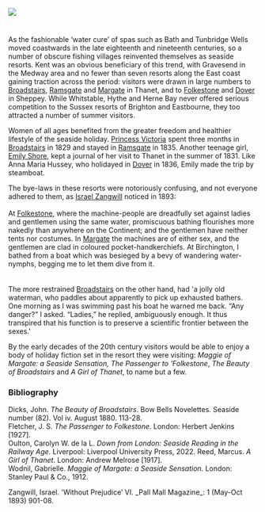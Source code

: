 <a href="https://juncture-digital.org"><img src="https://juncture-digital.org/images/ve-button.png"/></a>
<param author="Professor Carolyn Oulton" banner="/images/banners/19c.jpg" layout="vtl" title="Seaside resorts" ve-config/>

<param aliases="Gravesend" eid="Q676689" ve-entity/>
<param aliases="Sheppey" eid="Q1500299" ve-entity/>
<param aliases="Tunbridge Wells" eid="Q665489" ve-entity/>
<param aliases="Whitstable" eid="Q964785" ve-entity/>
<param aliases="Herne Bay" eid="Q929286" ve-entity/>

#

As the fashionable ‘water cure’ of spas such as Bath and Tunbridge Wells moved coastwards in the late eighteenth and nineteenth centuries, so a number of obscure fishing villages reinvented themselves as seaside resorts. Kent was an obvious beneficiary of this trend, with Gravesend in the Medway area and no fewer than seven resorts along the East coast gaining traction across the period: visitors were drawn in large numbers to [Broadstairs](/dickens/broadstairs-19th-century), [Ramsgate](/19c/19c-ramsgate) and [Margate](/19c/19c-margate) in Thanet, and to [Folkestone](/19c/19c-folkestone) and [Dover](/19c/19c-dover) in Sheppey. While Whitstable, Hythe and Herne Bay never offered serious competition to the Sussex resorts of Brighton and Eastbourne, they too attracted a number of summer visitors.
<param ve-image-v2 manifest="https://iiif.juncture-digital.org/gh:kent-map/images/19c/Margatefromtheparade.jpg/manifest.json">

Women of all ages benefited from the greater freedom and healthier lifestyle of the seaside holiday. [Princess Victoria](/19c/19c-victoria-biography) spent three months in [Broadstairs](/dickens/broadstairs-19th-century) in 1829 and stayed in [Ramsgate](/19c/19c-ramsgate) in 1835. Another teenage girl, [Emily Shore](/19c/19c-shore-biography), kept a journal of her visit to Thanet in the summer of 1831. Like Anna Maria Hussey, who holidayed in [Dover](/19c/19c-dover) in 1836, Emily made the trip by steamboat.
<param ve-image-v2 manifest="https://iiif.juncture-digital.org/wc:Queen_Victoria_as_a_young_woman%2C_by_F.W._Wilkin_Wellcome_L0012031.jpg/manifest.json">

The bye-laws in these resorts were notoriously confusing, and not everyone adhered to them, as [Israel Zangwill](/19c/19c-zangwill-biography) noticed in 1893:
<br/><br/>
 At [Folkestone](/19c/19c-folkestone), where the machine-people are dreadfully set against ladies and gentlemen using the same water, promiscuous bathing flourishes more nakedly than anywhere on the Continent; and the gentlemen have neither tents nor costumes. In [Margate](/19c/19c-margate) the machines are of either sex, and the gentlemen are clad in coloured pocket-handkerchiefs. At Birchington, I bathed from a boat which was  besieged by a bevy of wandering water-nymphs, begging me to let them dive from it.
<br/><br/>  
The more restrained [Broadstairs](/dickens/broadstairs-19th-century) on the other hand, had 'a jolly old waterman, who paddles about apparently to pick up exhausted bathers. One morning as I was swimming past his boat he warned me back. “Any danger?” I asked. “Ladies,” he replied, ambiguously enough. It thus transpired that his function is to preserve a scientific frontier between the sexes.'
<param ve-image-v2 manifest="https://iiif.juncture-digital.org/wc:Venus%27s_bathing%2C_a_woman_swimming_in_the_sea_at_Margate._Wellcome_L0017752.jpg/manifest.json">

By the early decades of the 20th century visitors would be able to enjoy a body of holiday fiction set in the resort they were visiting: _Maggie of Margate: a Seaside Sensation,_ _The Passenger to 'Folkestone_, _The Beauty of Broadstairs_ and _A Girl of Thanet_, to name but a few.
<param ve-image-v2 manifest="https://iiif.juncture-digital.org/wc:Westcliff-on-Sea._%28NBY_439605%29.jpg/manifest.json">

### Bibliography

Dicks, John. _The Beauty of Broadstairs_. Bow Bells Novelettes. Seaside number (82). Vol iv. August 1880. 113-28.   
Fletcher, J. S. _The Passenger to Folkestone_. London: Herbert Jenkins [1927].   
Oulton, Carolyn W. de la L. _Down from London: Seaside Reading in the Railway Age._ Liverpool: Liverpool University Press, 2022.
Reed, Marcus. _A Girl of Thanet_. London: Andrew Melrose [1917].   
Wodnil, Gabrielle. _Maggie of Margate: a Seaside Sensation_. London: Stanley Paul &amp; Co., 1912.   
<param ve-image-v2 manifest="https://iiif.juncture-digital.org/wc:From_the_gardens%2C_Broadstairs%2C_England-LCCN2002696431.jpg/manifest.json">
Zangwill, Israel. 'Without Prejudice’ VI. _Pall Mall Magazine_: 1 (May-Oct 1893) 901-08.

